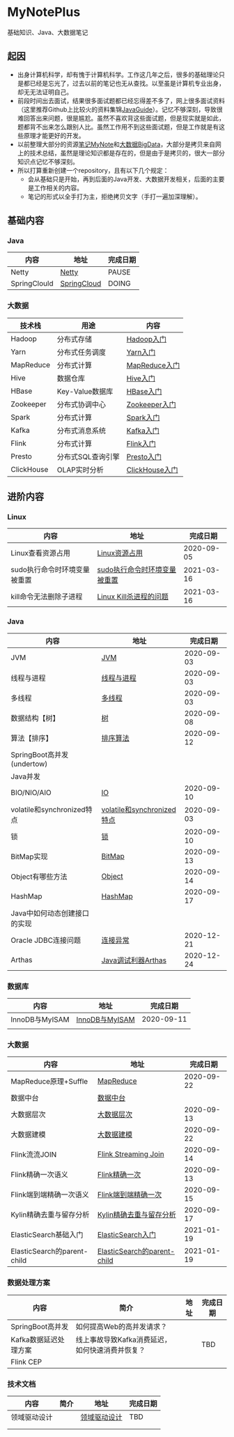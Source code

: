 # 	MyNotePlus

基础知识、Java、大数据笔记

## 起因

* 出身计算机科学，却有愧于计算机科学。工作这几年之后，很多的基础理论只是都已经是忘光了，过去以前的笔记也无从查找。以至虽是计算机专业出身，却无无法证明自己。
* 前段时间出去面试，结果很多面试题都已经忘得差不多了，网上很多面试资料（这里推荐Github上比较火的资料集锦[JavaGuide](https://github.com/Snailclimb/JavaGuide)）。记忆不够深刻，导致很难回答出来问题，很是尴尬。虽然不喜欢背这些面试题，但是现实就是如此，题都背不出来怎么跟别人比。虽然工作用不到这些面试题，但是工作就是有这些原理才能更好的开发。
* 以前整理大部分的资源[笔记MyNote](https://github.com/JackKuang/MyNote)和[大数据BigData](https://github.com/JackKuang/BigData)，大部分是拷贝来自网上的技术总结，虽然是理论知识都是存在的，但是由于是拷贝的，很大一部分知识点记忆不够深刻。
* 所以打算重新创建一个repository，且有以下几个规定：
  * 会从基础只是开始，再到后面的Java开发、大数据开发相关，后面的主要是工作相关的内容。
  * 笔记的形式以全手打为主，拒绝拷贝文字（手打一遍加深理解）。



## 基础内容

### Java

| 内容         | 地址                                              | 完成日期 |
| ------------ | ------------------------------------------------- | -------- |
| Netty        | [Netty](./Basic/Java/Netty/README.md)             | PAUSE    |
| SpringClould | [SpringCloud](./Basic/Java/SpringCloud/README.md) | DOING    |

### 大数据

| 技术栈     | 用途              | 内容                                                   |
| ---------- | ----------------- | ------------------------------------------------------ |
| Hadoop     | 分布式存储        | [Hadoop入门](./Basic/Bigdata/Hadoop/README.md)         |
| Yarn       | 分布式任务调度    | [Yarn入门](./Basic/Bigdata/Yarn/README.md)             |
| MapReduce  | 分布式计算        | [MapReduce入门](./Basic/Bigdata/MapReduce/README.md)   |
| Hive       | 数据仓库          | [Hive入门](./Basic/Bigdata/Hive/README.md)             |
| HBase      | Key-Value数据库   | [HBase入门](./Basic/Bigdata/HBase/README.md)           |
| Zookeeper  | 分布式协调中心    | [Zookeeper入门](./Basic/Bigdata/Zookeeper/README.md)   |
| Spark      | 分布式计算        | [Spark入门](./Basic/Bigdata/Spark/README.md)           |
| Kafka      | 分布式消息系统    | [Kafka入门](./Basic/Bigdata/Kafka/README.md)           |
| Flink      | 分布式计算        | [Flink入门](./Basic/Bigdata/Flink/README.md)           |
| Presto     | 分布式SQL查询引擎 | [Presto入门](./Basic/Bigdata/Presto/README.md)         |
| ClickHouse | OLAP实时分析      | [ClickHouse入门](./Basic/Bigdata/ClickHouse/README.md) |



## 进阶内容

### Linux

| 内容                         | 地址                                                    | 完成日期   |
| ---------------------------- | ------------------------------------------------------- | ---------- |
| Linux查看资源占用            | [Linux资源占用](./Linux/Resource.md)                    | 2020-09-05 |
| sudo执行命令时环境变量被重置 | [sudo执行命令时环境变量被重置](./Linux/SudoResetEnv.md) | 2021-03-16 |
| kill命令无法删除子进程       | [Linux Kill杀进程的问题](./Linux/Kill.md)               | 2021-03-16 |



### Java

| 内容                         | 地址                                                         | 完成日期   |
| ---------------------------- | ------------------------------------------------------------ | ---------- |
| JVM                          | [JVM](./Java/JVM.md)                                         | 2020-09-03 |
| 线程与进程                   | [线程与进程](./Java/ProcessAndThread.md)                     | 2020-09-03 |
| 多线程                       | [多线程](./Java/MultiThread.md)                              | 2020-09-03 |
| 数据结构【树】               | [树](./Java/Tree.md)                                         | 2020-09-08 |
| 算法【排序】                 | [排序算法](./Java/SortAlgorithm.md)                          | 2020-09-12 |
| SpringBoot高并发(undertow)   |                                                              |            |
| Java并发                     |                                                              |            |
| BIO/NIO/AIO                  | [IO](./Java/IO.md)                                           | 2020-09-10 |
| volatile和synchronized特点   | [volatile和synchronized特点](./Java/VolatileAndSynchronized.md) | 2020-09-03 |
| 锁                           | [锁](./Java/Lock.md)                                         | 2020-09-10 |
| BitMap实现                   | [BitMap](./Java/BitMap.md)                                   | 2020-09-13 |
| Object有哪些方法             | [Object](./Java/Object.md)                                   | 2020-09-14 |
| HashMap                      | [HashMap](./Java/HashMap.md)                                 | 2020-09-17 |
| Java中如何动态创建接口的实现 |                                                              |            |
| Oracle JDBC连接问题          | [连接异常](./Java/OracleJdbcConnectionError.md)              | 2020-12-21 |
| Arthas                       | [Java调试利器Arthas](./Java/Arthas/Arthas.md)                | 2020-12-24 |

### 数据库

| 内容           | 地址                                        | 完成日期   |
| -------------- | ------------------------------------------- | ---------- |
| InnoDB与MyISAM | [InnoDB与MyISAM](./Database/MysqlEngine.md) | 2020-09-11 |
|                |                                             |            |

### 大数据

| 内容                        | 地址                                                         | 完成日期   |
| --------------------------- | ------------------------------------------------------------ | ---------- |
| MapReduce原理+Suffle        | [MapReduce](./BigData/MapReduce.md)                          | 2020-09-22 |
| 数据中台                    | [数据中台](./BigData/DataCenter.md)                          |            |
| 大数据层次                  | [大数据层次](./BigData/Level.md)                             | 2020-09-13 |
| 大数据建模                  | [大数据建模](./BigData/BigDataModeling.md)                   | 2020-09-22 |
| Flink流流JOIN               | [Flink Streaming Join](./BigData/FlinkStreamingJoin.md)      | 2020-09-14 |
| Flink精确一次语义           | [Flink精确一次](./BigData/FlinkExactlyOnce.md)               | 2020-09-13 |
| Flink端到端精确一次语义     | [Flink端到端精确一次](./BigData/FlinkSinkExactlyOnce.md)     | 2020-09-15 |
| Kylin精确去重与留存分析     | [Kylin精确去重与留存分析](./Bigdata/kylinRetention.md)       | 2020-09-17 |(./Bigdata/FlinkAsyncIO.md)                  |            |
| ElasticSearch基础入门       | [ElasticSearch入门](./BigData/ElasticSearch.md)              | 2021-01-19 |
| ElasticSearch的parent-child | [ElasticSearch的parent-child](./BigData/ElasticSearch-parent-child.md) | 2021-01-19 |



### 数据处理方案

| 内容                  | 简介                                            | 地址 | 完成日期 |
| --------------------- | ----------------------------------------------- | ---- | -------- |
| SpringBoot高并发      | 如何提高Web的高并发请求？                       |      |          |
| Kafka数据延迟处理方案 | 线上事故导致Kafka消费延迟，如何快速消费并恢复？ |      | TBD      |
| Flink CEP             |                                                 |      |          |

### 技术文档

| 内容         | 简介 | 地址                               | 完成日期 |
| ------------ | ---- | ---------------------------------- | -------- |
| 领域驱动设计 |      | [领域驱动设计](./Documents/DDD.md) | TBD      |
|              |      |                                    |          |
|              |      |                                    |          |
